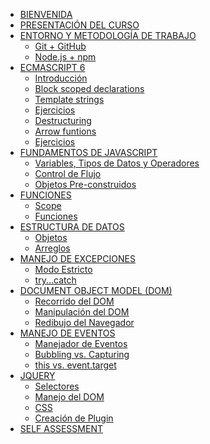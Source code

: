 * [BIENVENIDA](README.md)
* [PRESENTACIÓN DEL CURSO](08-deep-dive/01-intro/00-welcome.md)
* [ENTORNO Y METODOLOGÍA DE TRABAJO]()
	* [Git + GitHub](08-deep-dive/02-env/00-git+github.md)
	* [Node.js + npm](08-deep-dive/02-env/01-node+npm.md)
* [ECMASCRIPT 6]()
	* [Introducción](08-deep-dive/03-es6/00-overview.md)
  * [Block scoped declarations](08-deep-dive/03-es6/01-block-scoped-declarations.md)
  * [Template strings](08-deep-dive/03-es6/02-template-strings.md)
  * [Ejercicios](08-deep-dive/03-es6/03-exercises.md)
  * [Destructuring](08-deep-dive/03-es6/04-destructuring.md)
  * [Arrow funtions](08-deep-dive/03-es6/05-arrow-functions.md)
  * [Ejercicios](08-deep-dive/03-es6/06-exercises.md)
* [FUNDAMENTOS DE JAVASCRIPT]()
  * [Variables, Tipos de Datos y Operadores](08-deep-dive/04-foundations/00-variables-and-data-types.md)
  * [Control de Flujo](08-deep-dive/04-foundations/01-control-flow.md)
  * [Objetos Pre-construidos](08-deep-dive/04-foundations/02-built-in-objects.md)
* [FUNCIONES]()
  * [Scope]()
  * [Funciones]()
* [ESTRUCTURA DE DATOS]()
  * [Objetos]()
  * [Arreglos]()
* [MANEJO DE EXCEPCIONES]()
  * [Modo Estricto]()
  * [try...catch]()
* [DOCUMENT OBJECT MODEL (DOM)]()
  * [Recorrido del DOM]()
  * [Manipulación del DOM]()
  * [Redibujo del Navegador]()
* [MANEJO DE EVENTOS]()
  * [Manejador de Eventos]()
  * [Bubbling vs. Capturing]()
  * [this vs. event.target]()
* [JQUERY]()
  * [Selectores]()
  * [Manejo del DOM]()
  * [CSS]()
  * [Creación de Plugin]()
* [SELF ASSESSMENT](08-deep-dive/09-selfassessment/00-selassessment.md)
